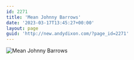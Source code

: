 ```yaml
---
id: 2271
title: 'Mean Johnny Barrows'
date: '2023-03-17T13:45:27+00:00'
layout: page
guid: 'http://new.andydixon.com/?page_id=2271'
---
```


![Mean Johnny Barrows](https://i0.wp.com/assets.g8x2.ldn.idrivee2-23.com/posters/Mean%20Johnny%20Barrows%2001.jpg?w=1200&ssl=1 "Mean Johnny Barrows")